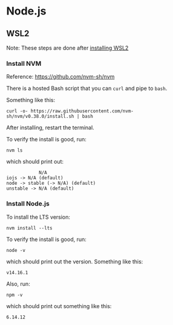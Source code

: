 # Node.js

## WSL2

Note: These steps are done after [installing WSL2](wsl2.md)

### Install NVM

Reference: https://github.com/nvm-sh/nvm

There is a hosted Bash script that you can `curl` and pipe to `bash`.

Something like this:
```
curl -o- https://raw.githubusercontent.com/nvm-sh/nvm/v0.38.0/install.sh | bash
```

After installing, restart the terminal.

To verify the install is good, run:
```
nvm ls
```

which should print out:
```
            N/A
iojs -> N/A (default)
node -> stable (-> N/A) (default)
unstable -> N/A (default)
```

### Install Node.js

To install the LTS version:
```
nvm install --lts
```

To verify the install is good, run:
```
node -v
```
which should print out the version. Something like this:
```
v14.16.1
```

Also, run:
```
npm -v
```
which should print out something like this:
```
6.14.12
```
